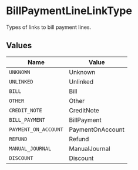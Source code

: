 # BillPaymentLineLinkType

Types of links to bill payment lines.


## Values

| Name                 | Value                |
| -------------------- | -------------------- |
| `UNKNOWN`            | Unknown              |
| `UNLINKED`           | Unlinked             |
| `BILL`               | Bill                 |
| `OTHER`              | Other                |
| `CREDIT_NOTE`        | CreditNote           |
| `BILL_PAYMENT`       | BillPayment          |
| `PAYMENT_ON_ACCOUNT` | PaymentOnAccount     |
| `REFUND`             | Refund               |
| `MANUAL_JOURNAL`     | ManualJournal        |
| `DISCOUNT`           | Discount             |